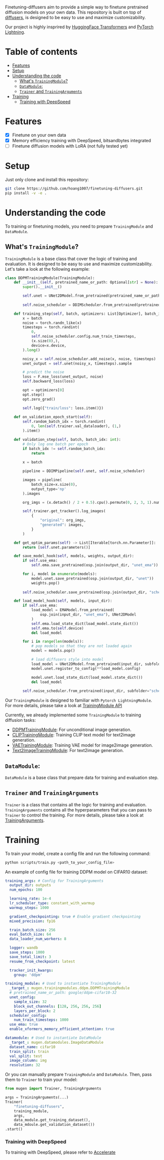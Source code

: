 Finetuning-diffusers aim to provide a simple way to finetune pretrained diffusion models on your own data. This repository is built on top of [diffusers](https://github.com/huggingface/diffusers.git), is designed to be easy to use and maximize customizability.

Our project is highly insprired by [HuggingFace Transformers](https://github.com/huggingface/transformers.git) and [PyTorch Lightning](https://github.com/Lightning-AI/lightning.git).

# Table of contents
<!-- TOC start (generated with https://github.com/derlin/bitdowntoc) -->

- [Features](#features)
- [Setup](#setup)
- [Understanding the code](#understanding-the-code)
  - [What's `TrainingModule`?](#whats-trainingmodule)
  - [`DataModule`:](#datamodule)
  - [`Trainer` and `TrainingArguments`](#trainer-and-trainingarguments)
- [Training](#training)
    - [Training with DeepSpeed](#training-with-deepspeed)

<!-- TOC end -->


# Features
- [x] Finetune on your own data
- [x] Memory efficiency training with DeepSpeed, bitsandbytes integrated
- [ ] Finetune diffusion models with LoRA (not fully tested yet)

# Setup
Just only clone and install this repository:
```bash
git clone https://github.com/hoang1007/finetuning-diffusers.git
pip install -v -e .
```

# Understanding the code
To training or finetuning models, you need to prepare `TrainingModule` and `DataModule`.

## What's `TrainingModule`?
`TrainingModule` is a base class that cover the logic of training and evaluation. It is designed to be easy to use and maximize customizability. Let's take a look at the following example:
```python
class DDPMTrainingModule(TrainingModule):
    def __init__(self, pretrained_name_or_path: Optional[str] = None):
        super().__init__()

        self.unet = UNet2DModel.from_pretrained(pretrained_name_or_path, subfolder="unet")
    
        self.noise_scheduler = DDIMScheduler.from_pretrained(pretrained_name_or_path, subfolder="scheduler")

    def training_step(self, batch, optimizers: List[Optimizer], batch_idx: int):
        x = batch
        noise = torch.randn_like(x)
        timesteps = torch.randint(
            0,
            self.noise_scheduler.config.num_train_timesteps,
            (x.size(0),),
            device=x.device,
        ).long()

        noisy_x = self.noise_scheduler.add_noise(x, noise, timesteps)
        unet_output = self.unet(noisy_x, timesteps).sample

        # predict the noise
        loss = F.mse_loss(unet_output, noise)
        self.backward_loss(loss)

        opt = optimizers[0]
        opt.step()
        opt.zero_grad()

        self.log({"train/loss": loss.item()})
    
    def on_validation_epoch_start(self):
        self.random_batch_idx = torch.randint(
            0, len(self.trainer.val_dataloader), (1,)
        ).item()

    def validation_step(self, batch, batch_idx: int):
        # Only log one batch per epoch
        if batch_idx != self.random_batch_idx:
            return
        
        x = batch

        pipeline = DDIMPipeline(self.unet, self.noise_scheduler)

        images = pipeline(
            batch_size=x.size(0),
            output_type='np'
        ).images

        org_imgs = (x.detach() / 2 + 0.5).cpu().permute(0, 2, 3, 1).numpy()

        self.trainer.get_tracker().log_images(
            {
                "original": org_imgs,
                "generated": images,
            }
        )

    def get_optim_params(self) -> List[Iterable[torch.nn.Parameter]]:
        return [self.unet.parameters()]

    def save_model_hook(self, models, weights, output_dir):
        if self.use_ema:
            self.ema.save_pretrained(osp.join(output_dir, "unet_ema"))

        for i, model in enumerate(models):
            model.unet.save_pretrained(osp.join(output_dir, "unet"))
            weights.pop()
        
        self.noise_scheduler.save_pretrained(osp.join(output_dir, "scheduler"))

    def load_model_hook(self, models, input_dir):
        if self.use_ema:
            load_model = EMAModel.from_pretrained(
                osp.join(input_dir, "unet_ema"), UNet2DModel
            )
            self.ema.load_state_dict(load_model.state_dict())
            self.ema.to(self.device)
            del load_model

        for i in range(len(models)):
            # pop models so that they are not loaded again
            model = models.pop()

            # load diffusers style into model
            load_model = UNet2DModel.from_pretrained(input_dir, subfolder="unet")
            model.unet.register_to_config(**load_model.config)

            model.unet.load_state_dict(load_model.state_dict())
            del load_model
        
        self.noise_scheduler.from_pretrained(input_dir, subfolder="scheduler")
```
Our `TrainingModule` is designed to familiar with `Pytorch LightningModule`. For more details, please take a look at [TrainingModule API](mugen/trainingmodules/base.py)

Currently, we already implemented some `TrainingModule` to training diffusion tasks:
- [DDPMTrainingModule](mugen/trainingmodules/ddpm.py): For unconditional image generation.
- [CLIPTrainingModule](mugen/trainingmodules/clip.py): Training CLIP text model for text2image generation.
- [VAETrainingModule](mugen/trainingmodules/vae.py): Training VAE model for image2image generation.
- [Text2ImageTrainingModule](mugen/trainingmodules/text2image.py): For text2image generation.

## `DataModule`:
`DataModule` is a base class that prepare data for training and evaluation step.

## `Trainer` and `TrainingArguments`
`Trainer` is a class that contains all the logic for training and evaluation. `TrainingArguments` contains all the hyperparameters that you can pass to `Trainer` to control the training. For more details, please take a look at [TrainingArguments](mugen/training_args.py).

# Training
To train your model, create a config file and run the following command:
```bash
python scripts/train.py <path_to_your_config_file>
```

An example of config file for training DDPM model on CIFAR10 dataset:
```yaml
training_args: # Config for TrainingArguments
  output_dir: outputs
  num_epochs: 100

  learning_rate: 1e-4
  lr_scheduler_type: constant_with_warmup
  warmup_steps: 1000

  gradient_checkpointing: true # Enable gradient checkpointing
  mixed_precision: fp16

  train_batch_size: 256
  eval_batch_size: 64
  data_loader_num_workers: 8

  logger: wandb
  save_steps: 1000
  save_total_limit: 3
  resume_from_checkpoint: latest

  tracker_init_kwargs:
    group: 'ddpm'

training_module: # Used to instantiate TrainingModule
  _target_: mugen.trainingmodules.ddpm.DDPMTrainingModule
  # pretrained_name_or_path: google/ddpm-cifar10-32
  unet_config:
    sample_size: 32
    block_out_channels: [128, 256, 256, 256]
    layers_per_block: 2
  scheduler_config:
    num_train_timesteps: 1000
  use_ema: true
  enable_xformers_memory_efficient_attention: true

datamodule: # Used to instantiate DataModule
  _target_: mugen.datamodules.ImageDataModule
  dataset_name: cifar10
  train_split: train
  val_split: test
  image_column: img
  resolution: 32
```

Or you can manually prepare `TrainingModule` and `DataModule`. Then, pass them to `Trainer` to train your model:
```python
from mugen import Trainer, TrainingArguments

args = TrainingArguments(...)
Trainer(
    "finetuning-diffusers",
    training_module,
    args,
    data_module.get_training_dataset(),
    data_mdoule.get_validation_dataset())
.start()
```

### Training with DeepSpeed
To training with DeepSpeed, please refer to [Accelerate](https://huggingface.co/docs/accelerate/usage_guides/deepspeed)
